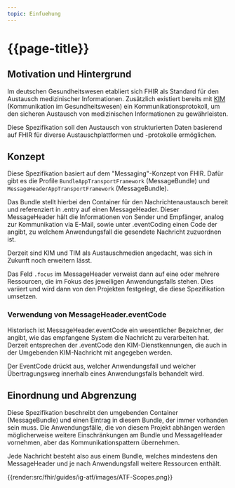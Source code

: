 ```yaml
---
topic: Einfuehung
---
```


# {{page-title}}

## Motivation und Hintergrund

Im deutschen Gesundheitswesen etabliert sich FHIR als Standard für den Austausch medizinischer Informationen. Zusätzlich existiert bereits mit [KIM](https://www.gematik.de/anwendungen/kim) (Kommunikation im Gesundheitswesen) ein Kommunikationsprotokoll, um den sicheren Austausch von medizinischen Informationen zu gewährleisten.

Diese Spezifikation soll den Austausch von strukturierten Daten basierend auf FHIR für diverse Austauschplattformen und -protokolle ermöglichen.

## Konzept

Diese Spezifikation basiert auf dem "Messaging"-Konzept von FHIR. Dafür gibt es die Profile `BundleAppTransportFramework` (MessageBundle) und `MessageHeaderAppTransportFramework` (MessageBundle).

Das Bundle stellt hierbei den Container für den Nachrichtenaustausch bereit und referenziert in .entry auf einen MessageHeader. Dieser MessageHeader hält die Informationen von Sender und Empfänger, analog zur Kommunikation via E-Mail, sowie unter .eventCoding einen Code der angibt, zu welchem Anwendungsfall die gesendete Nachricht zuzuordnen ist.

Derzeit sind KIM und TIM als Austauschmedien angedacht, was sich in Zukunft noch erweitern lässt.

Das Feld `.focus` im MessageHeader verweist dann auf eine oder mehrere Ressourcen, die im Fokus des jeweiligen Anwendungsfalls stehen. Dies variiert und wird dann von den Projekten festgelegt, die diese Spezifikation umsetzen.

### Verwendung von MessageHeader.eventCode

Historisch ist MessageHeader.eventCode ein wesentlicher Bezeichner, der angibt, wie das empfangene System die Nachricht zu verarbeiten hat. Derzeit entsprechen der .eventCode den KIM-Dienstkennungen, die auch in der Umgebenden KIM-Nachricht mit angegeben werden.

Der EventCode drückt aus, welcher Anwendungsfall und welcher Übertragungsweg innerhalb eines Anwendungsfalls behandelt wird.

## Einordnung und Abgrenzung

Diese Spezifikation beschreibt den umgebenden Container (MessageBundle) und einen Eintrag in diesem Bundle, der immer vorhanden sein muss. Die Anwendungsfälle, die von diesem Projekt abhängen werden möglicherweise weitere Einschränkungen am Bundle und MessageHeader vornehmen, aber das Kommunikationspattern übernehmen.

Jede Nachricht besteht also aus einem Bundle, welches mindestens den MessageHeader und je nach Anwendungsfall weitere Ressourcen enthält.

{{render:src/fhir/guides/ig-atf/images/ATF-Scopes.png}}
